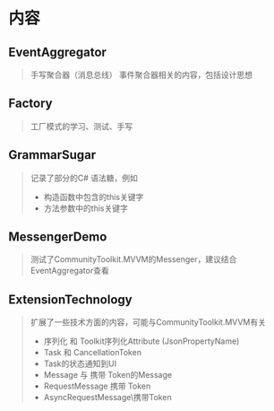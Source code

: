 # 内容

## EventAggregator
> 手写聚合器（消息总线）
> 事件聚合器相关的内容，包括设计思想

## Factory
> 工厂模式的学习、测试、手写

## GrammarSugar
> 记录了部分的C# 语法糖，例如
>- 构造函数中包含的this关键字
>- 方法参数中的this关键字

## MessengerDemo
> 测试了CommunityToolkit.MVVM的Messenger，建议结合EventAggregator查看

## ExtensionTechnology
> 扩展了一些技术方面的内容，可能与CommunityToolkit.MVVM有关
>- 序列化 和 Toolkit序列化Attribute (JsonPropertyName)
>- Task 和 CancellationToken
>- Task的状态通知到UI
>- Message 与 携带 Token的Message
>- RequestMessage 携带 Token
>- AsyncRequestMessage\携带Token
